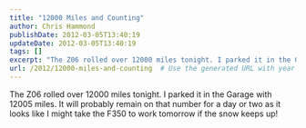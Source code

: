 ```yaml
---
title: "12000 Miles and Counting"
author: Chris Hammond
publishDate: 2012-03-05T13:40:19
updateDate: 2012-03-05T13:40:19
tags: []
excerpt: "The Z06 rolled over 12000 miles tonight. I parked it in the Garage with 12005 miles. It will probably remain on that number for a day or two as it looks like I might take the F350 to work tomorrow if the snow keeps up!"
url: /2012/12000-miles-and-counting  # Use the generated URL with year
---
```

<p>The Z06 rolled over 12000 miles tonight. I parked it in the Garage with 12005 miles. It will probably remain on that number for a day or two as it looks like I might take the F350 to work tomorrow if the snow keeps up!</p>
